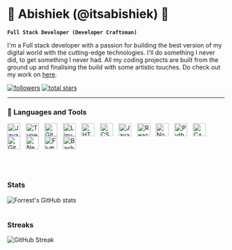 # 🤙 Abishiek (@itsabishiek) 🤟

**`Full Stack Developer (Developer Craftsman)`**

I'm a Full stack developer with a passion for building the best version of my digital world with the cutting-edge technologies. I'll do something I never did, to get something I never had.
All my coding projects are built from the ground up and finalising the build with some artistic touches. Do check out my work on [here](https://itsabishiek.vercel.app).

 <p align="left">   
      <a href="https://github.com/itsabishiek?tab=followers">
         <img alt="followers" title="Follow me on Github" src="https://custom-icon-badges.demolab.com/github/followers/itsabishiek?color=236ad3&labelColor=1155ba&style=for-the-badge&logo=person-add&label=Follow&logoColor=white"/></a>
      <a href="https://github.com/itsabishiek?tab=repositories&sort=stargazers">
         <img alt="total stars" title="Total stars on GitHub" src="https://custom-icon-badges.demolab.com/github/stars/itsabishiek?color=55960c&style=for-the-badge&labelColor=488207&logo=star"/></a>
 </p>
 
 ---
 
 ### 🧰 Languages and Tools

<div style="display: flex; align-items: center; flex-wrap: wrap;">
<img align="left" alt="Java" width="30px" style="padding-right:10px;" src="https://cdn.jsdelivr.net/gh/devicons/devicon/icons/java/java-original.svg"/>
<img align="left" alt="TypeScript" width="30px" style="padding-right:10px;" src="https://cdn.jsdelivr.net/gh/devicons/devicon/icons/typescript/typescript-plain.svg" />
<img align="left" alt="Git" width="30px" style="padding-right:10px;" src="https://cdn.jsdelivr.net/gh/devicons/devicon/icons/git/git-original.svg" />
<img align="left" alt="Linux" width="30px" style="padding-right:10px;" src="https://cdn.jsdelivr.net/gh/devicons/devicon/icons/linux/linux-original.svg" />
<img align="left" alt="HTML" width="30px" style="padding-right:10px;" src="https://cdn.jsdelivr.net/gh/devicons/devicon/icons/html5/html5-plain.svg" />
<img align="left" alt="CSS" width="30px" style="padding-right:10px;" src="https://cdn.jsdelivr.net/gh/devicons/devicon/icons/css3/css3-plain.svg" />
<img align="left" alt="JavaScript" width="30px" style="padding-right:10px;" src="https://cdn.jsdelivr.net/gh/devicons/devicon/icons/javascript/javascript-plain.svg" />
<img align="left" alt="React" width="30px" style="padding-right:10px;" src="https://cdn.jsdelivr.net/gh/devicons/devicon/icons/react/react-original.svg" />
<img align="left" alt="NodeJS" width="30px" style="padding-right:10px;" src="https://cdn.jsdelivr.net/gh/devicons/devicon/icons/nodejs/nodejs-original.svg" />
<img align="left" alt="Python" width="30px" style="padding-right:10px;" src="https://cdn.jsdelivr.net/gh/devicons/devicon/icons/python/python-plain.svg" />
<img align="left" alt="C++" width="30px" style="padding-right:10px;" src="https://cdn.jsdelivr.net/gh/devicons/devicon/icons/cplusplus/cplusplus-line.svg" />
<img align="left" alt="GitHub" width="30px" style="padding-right:10px;" src="https://www.iconsdb.com/icons/preview/white/github-11-xxl.png" />
<img align="left" alt="NextJs" width="30px" style="padding-right:10px;" src="https://seeklogo.com/images/N/next-js-icon-logo-EE302D5DBD-seeklogo.com.png" />
<img align="left" alt="Flutter" width="30px" style="padding-right:10px;" src="https://img.icons8.com/color/256/flutter.png" />
<img align="left" alt="Bash" width="30px" style="padding-right:10px;" src="https://cdn.jsdelivr.net/gh/devicons/devicon/icons/bash/bash-original.svg" />
</div>

<br />
<br />

#

### Stats

![Forrest's GitHub stats](https://github-readme-stats.vercel.app/api?username=itsabishiek&show_icons=true&theme=tokyonight)

#

### Streaks

![GitHub Streak](https://streak-stats.demolab.com?user=itsabishiek&theme=tokyonight&border_radius=4.5)

<!--
**itsabishiek/itsabishiek** is a ✨ _special_ ✨ repository because its `README.md` (this file) appears on your GitHub profile.

Here are some ideas to get you started:

- 🔭 I’m currently working on ...
- 🌱 I’m currently learning ...
- 👯 I’m looking to collaborate on ...
- 🤔 I’m looking for help with ...
- 💬 Ask me about ...
- 📫 How to reach me: ...
- 😄 Pronouns: ...
- ⚡ Fun fact: ...
-->
